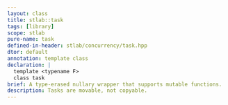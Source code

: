 ```yaml
---
layout: class
title: stlab::task
tags: [library]
scope: stlab
pure-name: task
defined-in-header: stlab/concurrency/task.hpp
dtor: default
annotation: template class
declaration: |
  template <typename F>
  class task
brief: A type-erased nullary wrapper that supports mutable functions.
description: Tasks are movable, not copyable.
---
```

